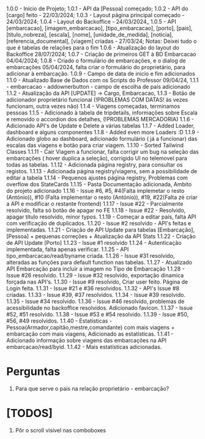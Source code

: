 #

1.0.0 - Início de Projeto;
1.0.1 - API da [Pessoa] começado;
1.0.2 - API do [cargo] feito - 22/03/2024;
1.0.3 - Layout página principal começado - 24/03/2024;
1.0.4 - Layout do Backoffice - 24/03/2024\_
1.0.5 - API [embarcacao], [imagem_embarcacao], [tipo_embarcacao], [porto], [pais], [titulo_nobreza], [escala], [nome], [unidade_de_medida], [noticia], [referencia_documental], [viagem] criadas - 27/03/24;
Notas: Deixei tudo o que é tabelas de relações para o fim
1.0.6 - Atualização do layout do Backoffice 28/07/2024;
1.0.7 - Criação de primeiros GET à BD Embarcacao 04/04/2024;
1.0.8 - Criado o formulário de embarcações, e o dialog de embarcações 05/04/2024, falta criar o formulário do proprietário, para adicionar à embarcação.
1.0.9 - Campo de data de inicio e fim adicionados
1.1.0 - Atualizado Base de Dados com os Scripts do Professor 09/04/24,
1.1.1 - embarcacao - addownerbutton - campo de escolha de país adicionado
1.1.2 - Atualização da API [UPDATE] -> Cargo, Embarcacao,
1.1.3 - Botão de adicionador proprietário funcional (!PROBLEMAS COM DATAS! às vezes funcionam, outra vezes não)
1.1.4 - Viagens começadas, terminamos pessoas
1.1.5 - Adicionado à tabela de tripdetails, informações sobre Escala e removido o accordion dos detalhes, (!PROBLEMAS MERCADORIA)
1.1.6 - Adicionado API's de Update e Delete a várias tabelas
1.1.7 - Added Loader, dashboard e alguns componentes
1.1.8 - Added even more Loaders :D
1.1.9 - Adicionado globo ao dashboard, adicionado formulário ( já a funcionar) das escalas das viagens e botão para criar viagem.
1.1.10 - Sorted Tailwind Classes
1.1.11 - Cair Viagem a funcionar, falta corrigir um bug na seleção das embarcações ( hover duplica a seleção), corrigido UI no telemovel para todas as tabelas.
1.1.12 - Adicionada página registry, para consultar os registos.
1.1.13 - Adicionada página registry/viagens, sem a possibilidade de editar a tabela
1.1.14 - Pequenos ajustes página registry, Problemas com overflow dos StateCards
1.1.15 - Pasta Documentação adicionada, Ambito do projeto adicionado
1.1.16 - Issue #6, #5, #4(Falta implemetar o resto (António)), #10 (Falta implementar o resto (António)), #19, #22(Falta zé criar a API e modificar o restante frontend)
1.1.17 - Issue #22 - Parcialmente resolvido, falta só botão de apagar no FE
1.1.18 - Issue #22 - Resolvido, apagar titulo resolvido, minor typos.
1.1.19 - Começar a editar país, falta API com verificação de duplicados.
1.1.20 - Issue #2 resolvido - API's feitas e implementadas.
1.1.21 - Criação de API Update para tabelas [Embarcação], [Pessoa] + pequenas correções + Atualização da API Stats
1.1.22 - Criação de API Update [Porto]
1.1.23 - Issue #1 resolvido
1.1.24 - Autenticação implementada, falta apenas verificar.
1.1.25 - API tipo_embarcacao/read/byname criada.
1.1.26 - Issue #31 resolvido, alteradas as funções para default function nas tabelas.
1.1.27 - Atualizado API Embarcação para incluir a imagem no Tipo de Embarcação
1.1.28 - Issue #26 resolvido.
1.1.29 - Issue #32 resolvido, exportação dinamica forçada nas API's.
1.1.30 - Issue #9 resolvido, Criar user feito. Página de Login feita.
1.1.31 - Issue #21 e #36 resolvidos.
1.1.32 - API's Issue #8 criadas.
1.1.33 - Issue #39, #37 resolvidos.
1.1.34 - Issue #39 resolvido.
1.1.35 - Issue #34 resolvido.
1.1.36 - Issue #46 resolvido, problemas de acessibilidade no backoffice resolvidos. Adicionado favicon.
1.1.37 - Issue #52, #51 resolvido.
1.1.38 - Issue #53 e #54 resolvido.
1.1.39 - Issue #50, #56, #49 resolvidos.
1.1.40 - Estatísticas - Pessoa(Armador,capitão,mestre,comandante) com mais viagens + embarcação com mais viagens, Adicionado as estatísticas.
1.1.41 - Adicionado informação sobre viagens das embarcações na API embarcacao/read/byid.
1.1.42 - Mais estatísticas adicionadas.

# Perguntas

1. Para que serve o país na relação proprietário - embarcação?

# [TODOS]

1. Pôr o scroll visível nas comboboxes
